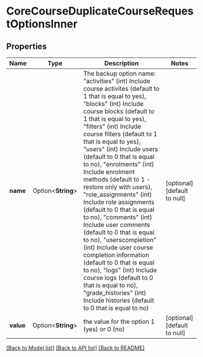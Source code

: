 # CoreCourseDuplicateCourseRequestOptionsInner

## Properties

Name | Type | Description | Notes
------------ | ------------- | ------------- | -------------
**name** | Option<**String**> | The backup option name:                                             \"activities\" (int) Include course activites (default to 1 that is equal to yes),                                             \"blocks\" (int) Include course blocks (default to 1 that is equal to yes),                                             \"filters\" (int) Include course filters  (default to 1 that is equal to yes),                                             \"users\" (int) Include users (default to 0 that is equal to no),                                             \"enrolments\" (int) Include enrolment methods (default to 1 - restore only with users),                                             \"role_assignments\" (int) Include role assignments  (default to 0 that is equal to no),                                             \"comments\" (int) Include user comments  (default to 0 that is equal to no),                                             \"userscompletion\" (int) Include user course completion information  (default to 0 that is equal to no),                                             \"logs\" (int) Include course logs  (default to 0 that is equal to no),                                             \"grade_histories\" (int) Include histories  (default to 0 that is equal to no) | [optional][default to null]
**value** | Option<**String**> | the value for the option 1 (yes) or 0 (no) | [optional][default to null]

[[Back to Model list]](../README.md#documentation-for-models) [[Back to API list]](../README.md#documentation-for-api-endpoints) [[Back to README]](../README.md)



